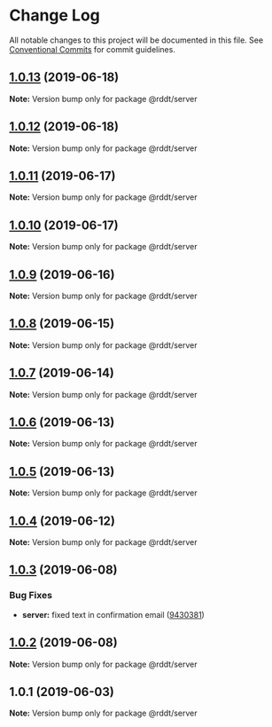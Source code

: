 # Change Log

All notable changes to this project will be documented in this file.
See [Conventional Commits](https://conventionalcommits.org) for commit guidelines.

## [1.0.13](https://github.com/krisScript/fullstack-reddit-clone-ts-mern/compare/v1.0.12...v1.0.13) (2019-06-18)

**Note:** Version bump only for package @rddt/server





## [1.0.12](https://github.com/krisScript/fullstack-reddit-clone-ts-mern/compare/v1.0.11...v1.0.12) (2019-06-18)

**Note:** Version bump only for package @rddt/server





## [1.0.11](https://github.com/krisScript/fullstack-reddit-clone-ts-mern/compare/v1.0.10...v1.0.11) (2019-06-17)

**Note:** Version bump only for package @rddt/server





## [1.0.10](https://github.com/krisScript/fullstack-reddit-clone-ts-mern/compare/v1.0.9...v1.0.10) (2019-06-17)

**Note:** Version bump only for package @rddt/server





## [1.0.9](https://github.com/krisScript/fullstack-reddit-clone-ts-mern/compare/v1.0.8...v1.0.9) (2019-06-16)

**Note:** Version bump only for package @rddt/server





## [1.0.8](https://github.com/krisScript/fullstack-reddit-clone-ts-mern/compare/v1.0.7...v1.0.8) (2019-06-15)

**Note:** Version bump only for package @rddt/server





## [1.0.7](https://github.com/krisScript/fullstack-reddit-clone-ts-mern/compare/v1.0.6...v1.0.7) (2019-06-14)

**Note:** Version bump only for package @rddt/server





## [1.0.6](https://github.com/krisScript/fullstack-reddit-clone-ts-mern/compare/v1.0.5...v1.0.6) (2019-06-13)

**Note:** Version bump only for package @rddt/server





## [1.0.5](https://github.com/krisScript/fullstack-reddit-clone-ts-mern/compare/v1.0.4...v1.0.5) (2019-06-13)

**Note:** Version bump only for package @rddt/server





## [1.0.4](https://github.com/krisScript/fullstack-reddit-clone-ts-mern/compare/v1.0.3...v1.0.4) (2019-06-12)

**Note:** Version bump only for package @rddt/server





## [1.0.3](https://github.com/krisScript/fullstack-reddit-clone-ts-mern/compare/v1.0.2...v1.0.3) (2019-06-08)


### Bug Fixes

* **server:** fixed text in confirmation email ([9430381](https://github.com/krisScript/fullstack-reddit-clone-ts-mern/commit/9430381))





## [1.0.2](https://github.com/krisScript/fullstack-reddit-clone-ts-mern/compare/v1.0.1...v1.0.2) (2019-06-08)

**Note:** Version bump only for package @rddt/server





## 1.0.1 (2019-06-03)

**Note:** Version bump only for package @rddt/server

